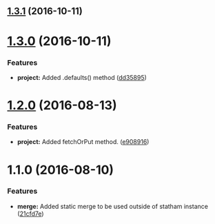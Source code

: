 <a name="1.3.1"></a>
## [1.3.1](https://github.com/SpoonX/homefront/compare/1.3.0...v1.3.1) (2016-10-11)



<a name="1.3.0"></a>
# [1.3.0](https://github.com/SpoonX/homefront/compare/1.2.3...v1.3.0) (2016-10-11)


### Features

* **project:** Added .defaults() method ([dd35895](https://github.com/SpoonX/homefront/commit/dd35895))



<a name="1.2.0"></a>
# [1.2.0](https://github.com/SpoonX/homefront/compare/v1.1.2...v1.2.0) (2016-08-13)


### Features

* **project:** Added fetchOrPut method. ([e908916](https://github.com/SpoonX/homefront/commit/e908916))



<a name="1.1.0"></a>
# 1.1.0 (2016-08-10)


### Features

* **merge:** Added static merge to be used outside of statham instance ([21cfd7e](https://github.com/SpoonX/homefront/commit/21cfd7e))



